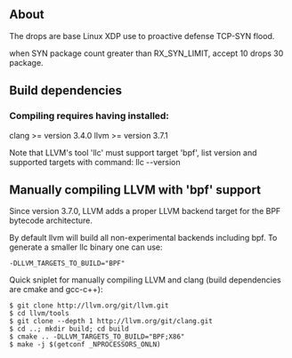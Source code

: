 ## About

The drops are base Linux XDP use to proactive defense TCP-SYN flood.

when SYN package count greater than RX_SYN_LIMIT, accept 10  drops 30 package.


## Build dependencies

### Compiling requires having installed:

clang >= version 3.4.0
llvm >= version 3.7.1

Note that LLVM's tool 'llc' must support target 'bpf', list version and supported targets with command: llc --version


## Manually compiling LLVM with 'bpf' support

Since version 3.7.0, LLVM adds a proper LLVM backend target for the BPF bytecode architecture.

By default llvm will build all non-experimental backends including bpf. To generate a smaller llc binary one can use:

```
-DLLVM_TARGETS_TO_BUILD="BPF"
```

Quick sniplet for manually compiling LLVM and clang (build dependencies are cmake and gcc-c++):

```shell
$ git clone http://llvm.org/git/llvm.git
$ cd llvm/tools
$ git clone --depth 1 http://llvm.org/git/clang.git
$ cd ..; mkdir build; cd build
$ cmake .. -DLLVM_TARGETS_TO_BUILD="BPF;X86"
$ make -j $(getconf _NPROCESSORS_ONLN)
```

